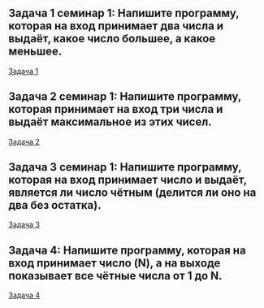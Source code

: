 ## Задача 1 семинар 1: Напишите программу, которая на вход принимает два числа и выдаёт, какое число большее, а какое меньшее.

[Задача 1](taask1/Program.cs)

## Задача 2 семинар 1: Напишите программу, которая принимает на вход три числа и выдаёт максимальное из этих чисел.

[Задача 2](taask2/Program.cs)

## Задача 3 семинар 1: Напишите программу, которая на вход принимает число и выдаёт, является ли число чётным (делится ли оно на два без остатка).

[Задача 3](task3/Program.cs)

## Задача 4: Напишите программу, которая на вход принимает число (N), а на выходе показывает все чётные числа от 1 до N.

[Задача 4](task4/Program.cs)

